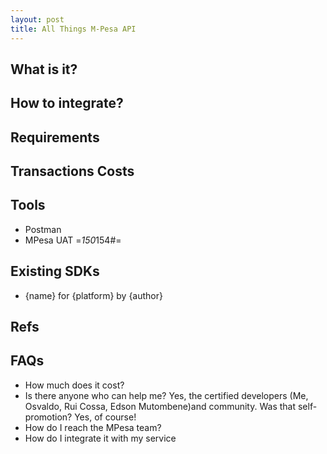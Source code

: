 ```yaml
---
layout: post
title: All Things M-Pesa API
---
```


## What is it?

## How to integrate?

## Requirements

## Transactions Costs

## Tools

- Postman
- MPesa UAT =*150*154#=

## Existing SDKs

- {name} for {platform} by {author}

## Refs

## FAQs

- How much does it cost?
- Is there anyone who can help me?
Yes, the certified developers (Me, Osvaldo, Rui Cossa, Edson Mutombene)and community. Was that self-promotion? Yes, of course!
- How do I reach the MPesa team?
- How do I integrate it with my service
